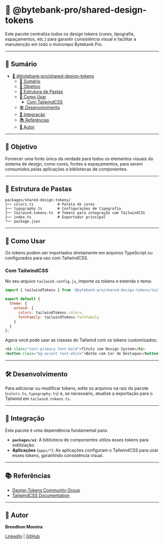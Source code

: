 # 🎨 @bytebank-pro/shared-design-tokens

Este pacote centraliza todos os design tokens (cores, tipografia, espaçamentos, etc.) para garantir consistência visual e facilitar a manutenção em todo o monorepo Bytebank Pro.

---

## 📝 Sumário

- [🎨 @bytebank-pro/shared-design-tokens](#-bytebank-proshared-design-tokens)
  - [📝 Sumário](#-sumário)
  - [🎯 Objetivo](#-objetivo)
  - [📁 Estrutura de Pastas](#-estrutura-de-pastas)
  - [🚀 Como Usar](#-como-usar)
    - [Com TailwindCSS](#com-tailwindcss)
  - [🛠️ Desenvolvimento](#️-desenvolvimento)
  - [🔗 Integração](#-integração)
  - [📚 Referências](#-referências)
  - [👥 Autor](#-autor)

---

## 🎯 Objetivo

Fornecer uma fonte única da verdade para todos os elementos visuais do sistema de design, como cores, fontes e espaçamentos, para serem consumidos pelas aplicações e bibliotecas de componentes.

---

## 📁 Estrutura de Pastas

```
packages/shared-design-tokens/
├── colors.ts           # Paleta de cores
├── typography.ts       # Configurações de tipografia
├── tailwind.tokens.ts  # Tokens para integração com TailwindCSS
├── index.ts            # Exportador principal
└── package.json
```

---

## 🚀 Como Usar

Os tokens podem ser importados diretamente em arquivos TypeScript ou configurados para uso com TailwindCSS.

### Com TailwindCSS

No seu arquivo `tailwind.config.js`, importe os tokens e estenda o tema:

```javascript
import { tailwindTokens } from '@bytebank-pro/shared-design-tokens/tailwind.tokens';

export default {
  theme: {
    extend: {
      colors: tailwindTokens.colors,
      fontFamily: tailwindTokens.fontFamily
    }
  }
};
```

Agora você pode usar as classes do Tailwind com os tokens customizados:

```html
<h1 class="text-primary font-bold">Título com Design System</h1>
<button class="bg-accent text-white">Botão com Cor de Destaque</button>
```

---

## 🛠️ Desenvolvimento

Para adicionar ou modificar tokens, edite os arquivos na raiz do pacote (`colors.ts`, `typography.ts`) e, se necessário, atualize a exportação para o Tailwind em `tailwind.tokens.ts`.

---

## 🔗 Integração

Este pacote é uma dependência fundamental para:

- **`packages/ui`**: A biblioteca de componentes utiliza esses tokens para estilização.
- **Aplicações** (`apps/*`): As aplicações configuram o TailwindCSS para usar esses tokens, garantindo consistência visual.

---

## 📚 Referências

- [Design Tokens Community Group](https://design-tokens.github.io/community-group/)
- [TailwindCSS Documentation](https://tailwindcss.com/docs/theme)

---

## 👥 Autor

**Brendhon Moreira**

[LinkedIn](https://www.linkedin.com/in/brendhon-moreira) | [GitHub](https://github.com/Brendhon)